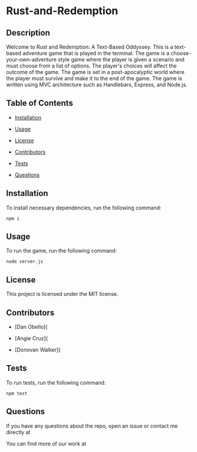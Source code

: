 # Rust-and-Redemption

## Description

Welcome to Rust and Redemption: A Text-Based Oddyssey. This is a text-based adventure game that is played in the terminal. The game is a choose-your-own-adventure style game where the player is given a scenario and must choose from a list of options. The player's choices will affect the outcome of the game. The game is set in a post-apocalyptic world where the player must survive and make it to the end of the game. The game is written using MVC architecture such as Handlebars, Express, and Node.js.

## Table of Contents

* [Installation](#installation)

* [Usage](#usage)

* [License](#license)

* [Contributors](#contributors)

* [Tests](#tests)

* [Questions](#questions)

## Installation

To install necessary dependencies, run the following command:

```
npm i
```

## Usage

To run the game, run the following command:

```
node server.js
```

## License

This project is licensed under the MIT license.

## Contributors

* [Dan Obello](

* [Angie Cruz](

* [Donovan Walker](


## Tests

To run tests, run the following command:

```
npm test
```

## Questions

If you have any questions about the repo, open an issue or contact me directly at

You can find more of our work at
